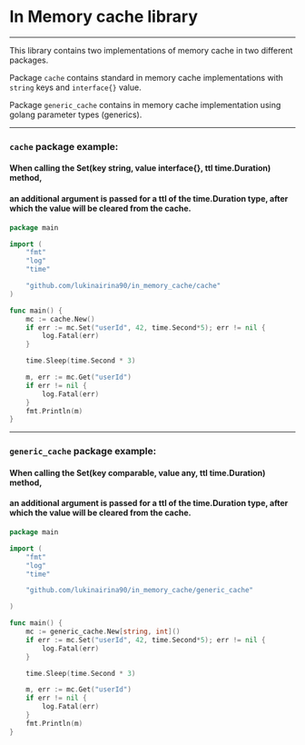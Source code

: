 # In Memory cache library
___

This library contains two implementations of memory cache in two different packages.

Package `cache` contains standard in memory cache implementations with `string` keys and `interface{}` value.

Package `generic_cache` contains in memory cache implementation using golang parameter types (generics).

---

### `cache` package example:

#### When calling the Set(key string, value interface{}, ttl time.Duration) method,
#### an additional argument is passed for a ttl of the time.Duration type, after which the value will be cleared from the cache.

```go
package main

import (
	"fmt"
	"log"
	"time"

	"github.com/lukinairina90/in_memory_cache/cache"
)

func main() {
	mc := cache.New()
	if err := mc.Set("userId", 42, time.Second*5); err != nil {
		log.Fatal(err)
	}

	time.Sleep(time.Second * 3)

	m, err := mc.Get("userId")
	if err != nil {
		log.Fatal(err)
	}
	fmt.Println(m)
}

```

---
### `generic_cache` package example:

#### When calling the Set(key comparable, value any, ttl time.Duration) method,
#### an additional argument is passed for a ttl of the time.Duration type, after which the value will be cleared from the cache.

```go
package main

import (
	"fmt"
	"log"
	"time"

	"github.com/lukinairina90/in_memory_cache/generic_cache"

)

func main() {
	mc := generic_cache.New[string, int]()
	if err := mc.Set("userId", 42, time.Second*5); err != nil {
		log.Fatal(err)
	}

	time.Sleep(time.Second * 3)

	m, err := mc.Get("userId")
	if err != nil {
		log.Fatal(err)
	}
	fmt.Println(m)
}

```